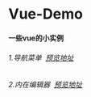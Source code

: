 # Vue-Demo
#### 一些vue的小实例

###### 1.导航菜单  [预览地址](https://wenhuiyang-luck.github.io/Vue-Demo/1-导航菜单/index.html)

###### 2.内在编辑器  [预览地址](https://wenhuiyang-luck.github.io/Vue-Demo/2-内在编辑器/index.html)

